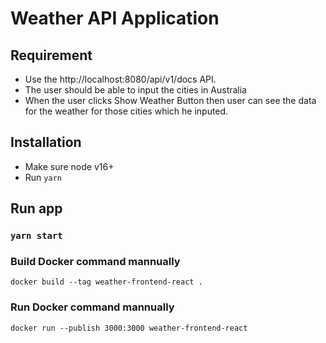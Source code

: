 # Weather API Application

## Requirement

-   Use the http://localhost:8080/api/v1/docs API.
-   The user should be able to input the cities in Australia
-   When the user clicks Show Weather Button then user can see the data for the weather for those cities which he inputed.

## Installation

-   Make sure node v16+
-   Run `yarn`

## Run app

### `yarn start`

### Build Docker command mannually

```
docker build --tag weather-frontend-react .
```

### Run Docker command mannually

```
docker run --publish 3000:3000 weather-frontend-react
```
